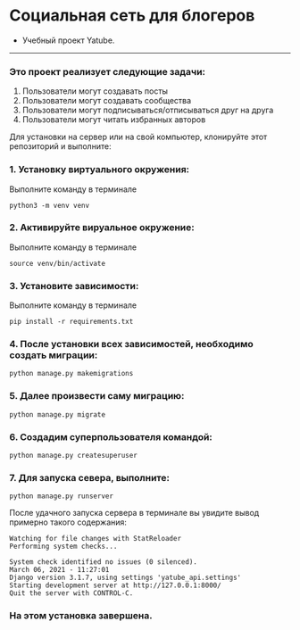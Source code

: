 Социальная сеть для блогеров
===
- Учебный проект Yatube.
---
### Это проект реализует следующие задачи:
  1. Пользователи могут создавать посты
  2. Пользователи могут создавать сообщества
  3. Пользователи могут подписываться/отписываться друг на друга
  4. Пользователи могут читать избранных авторов

Для установки на сервер или на свой компьютер, клонируйте этот репозиторий и выполните:
### 1. Установку виртуального окружения:
Выполните команду в терминале
```
python3 -m venv venv
```
### 2. Активируйте вируальное окружение:
Выполните команду в терминале
```
source venv/bin/activate
```
### 3. Установите зависимости:
Выполните команду в терминале
```
pip install -r requirements.txt
```
### 4. После установки всех зависимостей, необходимо создать миграции:
```
python manage.py makemigrations
```
### 5. Далее произвести саму миграцию:
```
python manage.py migrate
```
### 6. Создадим суперпользователя командой:
```
python manage.py createsuperuser
```
### 7. Для запуска севера, выполните:
```
python manage.py runserver
```
После удачного запуска сервера в терминале вы увидите вывод примерно такого содержания:
```
Watching for file changes with StatReloader
Performing system checks...

System check identified no issues (0 silenced).
March 06, 2021 - 11:27:01
Django version 3.1.7, using settings 'yatube_api.settings'
Starting development server at http://127.0.0.1:8000/
Quit the server with CONTROL-C.
```
### На этом установка завершена.
